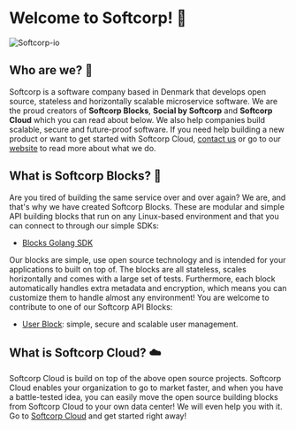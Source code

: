 # Welcome to  Softcorp! 👋

![Softcorp-io](https://raw.githubusercontent.com/softcorp-io/website/main/softcorp/cover_white/cover_white.png)

## Who are we? 🤔
Softcorp is a software company based in Denmark that develops open source, stateless and horizontally scalable microservice software. We are the proud creators of **Softcorp Blocks**, **Social by Softcorp** and **Softcorp Cloud** which you can read about below. 
We also help companies build scalable, secure and future-proof software. If you need help building a new product or want to get started with Softcorp Cloud, [contact us](https://softcorp.io/contact) or go to our [website](https://softcorp.io) to read more about what we do.

## What is Softcorp Blocks? 🧱
Are you tired of building the same service over and over again?
We are, and that's why we have created Softcorp Blocks. These are modular and simple API building blocks that run on
any Linux-based environment and that you can connect to through our simple SDKs:
 - [Blocks Golang SDK](https://github.com/softcorp-io/go-blocks)

Our blocks are simple, use open source technology and is intended for your applications to built on top of. The blocks are all stateless, scales horizontally and comes with a large set of tests.
Furthermore, each block automatically handles extra metadata and encryption, which means you can customize them to handle almost any environment!
You are welcome to contribute to one of our Softcorp API Blocks:
 - [User Block](https://github.com/softcorp-io/block-user-service): simple, secure and scalable user management.

## What is Softcorp Cloud? ☁️
Softcorp Cloud is build on top of the above open source projects. Softcorp Cloud enables your organization to go to market faster, and when you have a battle-tested idea, you can easily move the open source building blocks from Softcorp Cloud to your own data center! We will even help you with it.
Go to [Softcorp Cloud](https://cloud.softcorp.io) and get started right away! 
